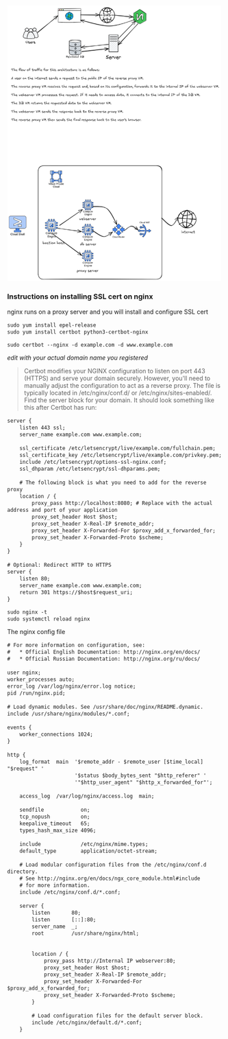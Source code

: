 <img src="images/dig-1.png" alt="architecture diagram" width="500"/>

### Instructions on installing SSL cert on nginx
nginx runs on a proxy server and you will install and configure SSL cert

```
sudo yum install epel-release
sudo yum install certbot python3-certbot-nginx
```
```
sudo certbot --nginx -d example.com -d www.example.com
```
_edit with your actual domain name you registered_

>Certbot modifies your NGINX configuration to listen on port 443 (HTTPS) and serve your domain securely. However, you'll need to manually adjust the configuration to act as a reverse proxy.
>The file is typically located in /etc/nginx/conf.d/ or /etc/nginx/sites-enabled/. Find the server block for your domain. It should look something like this after Certbot has run:
```
server {
    listen 443 ssl;
    server_name example.com www.example.com;

    ssl_certificate /etc/letsencrypt/live/example.com/fullchain.pem;
    ssl_certificate_key /etc/letsencrypt/live/example.com/privkey.pem;
    include /etc/letsencrypt/options-ssl-nginx.conf;
    ssl_dhparam /etc/letsencrypt/ssl-dhparams.pem;

    # The following block is what you need to add for the reverse proxy
    location / {
        proxy_pass http://localhost:8080; # Replace with the actual address and port of your application
        proxy_set_header Host $host;
        proxy_set_header X-Real-IP $remote_addr;
        proxy_set_header X-Forwarded-For $proxy_add_x_forwarded_for;
        proxy_set_header X-Forwarded-Proto $scheme;
    }
}

# Optional: Redirect HTTP to HTTPS
server {
    listen 80;
    server_name example.com www.example.com;
    return 301 https://$host$request_uri;
}
```
```
sudo nginx -t
sudo systemctl reload nginx
```
The nginx config file

```
# For more information on configuration, see:
#   * Official English Documentation: http://nginx.org/en/docs/
#   * Official Russian Documentation: http://nginx.org/ru/docs/

user nginx;
worker_processes auto;
error_log /var/log/nginx/error.log notice;
pid /run/nginx.pid;

# Load dynamic modules. See /usr/share/doc/nginx/README.dynamic.
include /usr/share/nginx/modules/*.conf;

events {
    worker_connections 1024;
}

http {
    log_format  main  '$remote_addr - $remote_user [$time_local] "$request" '
                      '$status $body_bytes_sent "$http_referer" '
                      '"$http_user_agent" "$http_x_forwarded_for"';

    access_log  /var/log/nginx/access.log  main;

    sendfile            on;
    tcp_nopush          on;
    keepalive_timeout   65;
    types_hash_max_size 4096;

    include             /etc/nginx/mime.types;
    default_type        application/octet-stream;

    # Load modular configuration files from the /etc/nginx/conf.d directory.
    # See http://nginx.org/en/docs/ngx_core_module.html#include
    # for more information.
    include /etc/nginx/conf.d/*.conf;

    server {
        listen       80;
        listen       [::]:80;
        server_name  _;
        root         /usr/share/nginx/html;


        location / {
            proxy_pass http://Internal IP webserver:80;
            proxy_set_header Host $host;
            proxy_set_header X-Real-IP $remote_addr;
            proxy_set_header X-Forwarded-For $proxy_add_x_forwarded_for;
            proxy_set_header X-Forwarded-Proto $scheme;
        }

        # Load configuration files for the default server block.
        include /etc/nginx/default.d/*.conf;
    }
```
